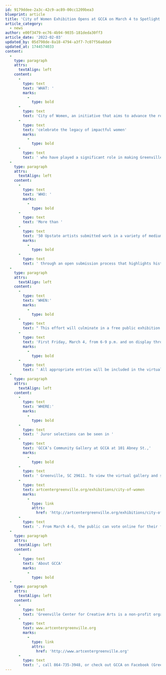 ```yaml
---
id: 9179ddee-2a3c-42c9-ac89-00cc1209bea3
blueprint: article
title: 'City of Women Exhibition Opens at GCCA on March 4 to Spotlight the Impact of Women in Greenville'
article_category:
  - news
author: e00f3479-ec76-4b94-9035-181deda30ff3
article_date: '2022-02-03'
updated_by: 05d798de-8a18-4794-a3f7-7c07f56a8da9
updated_at: 1744574033
content:
  -
    type: paragraph
    attrs:
      textAlign: left
    content:
      -
        type: text
        text: 'WHAT: '
        marks:
          -
            type: bold
      -
        type: text
        text: 'City of Women, an initiative that aims to advance the role of women in our community and businesses, will launch in Greenville with a juried exhibition at Greenville Center for Creative Arts (GCCA). The initiative’s community-based mission is to '
      -
        type: text
        text: 'celebrate the legacy of impactful women'
        marks:
          -
            type: bold
      -
        type: text
        text: ' who have played a significant role in making Greenville the vibrant community it is today.'
  -
    type: paragraph
    attrs:
      textAlign: left
    content:
      -
        type: text
        text: 'WHO: '
        marks:
          -
            type: bold
      -
        type: text
        text: 'More than '
      -
        type: text
        text: '50 Upstate artists submitted work in a variety of mediums'
        marks:
          -
            type: bold
      -
        type: text
        text: ' through an open submission process that highlights historical and contemporary women who have made a significant impact in the Greenville community. Areas of recognition include healthcare and well-being, education, economic opportunity, science and technology, civic engagement, and arts and culture. The juror for the exhibition is Jonell Logan, Creative Director of the McColl Center for Art + Innovation in Charlotte, NC. This exhibition is sponsored by Wyche, P.A.'
  -
    type: paragraph
    attrs:
      textAlign: left
    content:
      -
        type: text
        text: 'WHEN:'
        marks:
          -
            type: bold
      -
        type: text
        text: " This effort will culminate in a free public exhibition that will be featured through a virtual gallery on GCCA's website and in a special juried exhibition opening on "
      -
        type: text
        text: 'First Friday, March 4, from 6-9 p.m. and on display through April 27.'
        marks:
          -
            type: bold
      -
        type: text
        text: ' All appropriate entries will be included in the virtual gallery. Juror selections will be exhibited in GCCA’s Community Gallery and be eligible for $2,000 in prizes.'
  -
    type: paragraph
    attrs:
      textAlign: left
    content:
      -
        type: text
        text: 'WHERE:'
        marks:
          -
            type: bold
      -
        type: text
        text: ' Juror selections can be seen in '
      -
        type: text
        text: 'GCCA’s Community Gallery at GCCA at 101 Abney St.,'
        marks:
          -
            type: bold
      -
        type: text
        text: ' Greenville, SC 29611. To view the virtual gallery and see all submissions, visit '
      -
        type: text
        text: artcentergreenville.org/exhibitions/city-of-women
        marks:
          -
            type: link
            attrs:
              href: 'http://artcentergreenville.org/exhibitions/city-of-women/'
      -
        type: text
        text: '. From March 4-6, the public can vote online for their favorite piece to receive a “People’s Choice” prize package of art supplies.'
  -
    type: paragraph
    attrs:
      textAlign: left
    content:
      -
        type: text
        text: 'About GCCA'
        marks:
          -
            type: bold
  -
    type: paragraph
    attrs:
      textAlign: left
    content:
      -
        type: text
        text: 'Greenville Center for Creative Arts is a non-profit organization that aims to enrich the cultural fabric of the community through visual arts promotion, education, and inspiration. For more information, visit '
      -
        type: text
        text: www.artcentergreenville.org
        marks:
          -
            type: link
            attrs:
              href: 'http://www.artcentergreenville.org'
      -
        type: text
        text: ', call 864-735-3948, or check out GCCA on Facebook (Greenville Center for Creative Arts) & Instagram (@artcentergvl).'
---
```

